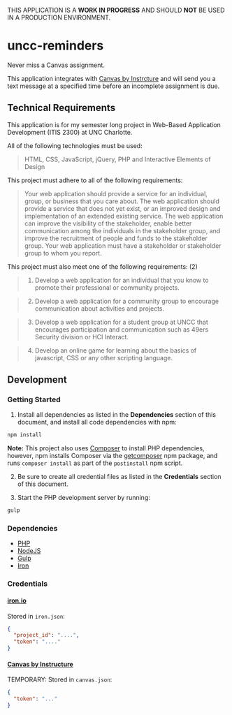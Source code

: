 THIS APPLICATION IS A __WORK IN PROGRESS__ AND SHOULD __NOT__ BE USED IN A PRODUCTION ENVIRONMENT.

# uncc-reminders

Never miss a Canvas assignment.

This application integrates with [Canvas by Instrcture](https://canvas.instructure.com/) and will send you a text message at a specified time before an incomplete assignment is due.

## Technical Requirements

This application is for my semester long project in Web-Based Application Development (ITIS 2300) at UNC Charlotte.

All of the following technologies must be used:

> HTML, CSS, JavaScript, jQuery, PHP and Interactive Elements of Design

This project must adhere to all of the following requirements:

> Your web application should provide a service for an individual, group, or business that you care about.
The web application should provide a service that does not yet exist, or an improved design and
implementation of an extended existing service. The web application can improve the visibility of the
stakeholder, enable better communication among the individuals in the stakeholder group, and improve
the recruitment of people and funds to the stakeholder group. Your web application must have a
stakeholder or stakeholder group to whom you report.

This project must also meet one of the following requirements: (2)

> 1. Develop a web application for an individual that you know to promote their professional or
community projects.

> 2. Develop a web application for a community group to encourage communication about activities
and projects.

> 3. Develop a web application for a student group at UNCC that encourages participation and
communication such as 49ers Security division or HCI Interact.

> 4. Develop an online game for learning about the basics of javascript, CSS or any other scripting
language.

## Development

### Getting Started

1. Install all dependencies as listed in the __Dependencies__ section of this document, and install all code dependencies with npm:

  ```sh
  npm install
  ```

  __Note:__ This project also uses [Composer](https://getcomposer.com/) to install PHP dependencies, however, npm installs Composer via the [getcomposer](https://www.npmjs.com/package/getcomposer) npm package, and runs `composer install` as part of the `postinstall` npm script.

2. Be sure to create all credential files as listed in the __Credentials__ section of this document.

2. Start the PHP development server by running:

  ```sh
  gulp
  ```

### Dependencies

- [PHP](http://php.net/)
- [NodeJS](https://nodejs.org/)
- [Gulp](http://gulpjs.com/)
- [Iron](http://dev.iron.io/worker/reference/cli/)

### Credentials

#### [iron.io]('https://www.iron.io/')

Stored in `iron.json`:

```json
{
  "project_id": "....",
  "token": "...."
}
```

#### [Canvas by Instructure]('https://canvas.instructure.com/')

TEMPORARY: Stored in `canvas.json`:

```json
{
  "token": "..."
}
```
